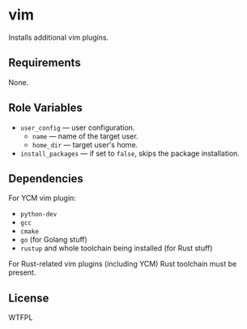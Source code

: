 vim
===

Installs additional vim plugins.

Requirements
------------

None.

Role Variables
--------------

* `user_config` &mdash; user configuration.
    * `name` &mdash; name of the target user.
    * `home_dir` &mdash; target user's home.
* `install_packages` &mdash; if set to `false`, skips the package installation.

Dependencies
------------

For YCM vim plugin:

* `python-dev`
* `gcc`
* `cmake`
* `go` (for Golang stuff)
* `rustup` and whole toolchain being installed (for Rust stuff)

For Rust-related vim plugins (including YCM) Rust toolchain must be present.

License
-------

WTFPL
